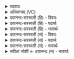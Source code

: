 <details><summary>पदपाठः</summary>

दैव्या॑य। ध॒र्त्रे। जोष्ट्रे॑। दे॒व॒श्रीरिति॑ देव॒ऽश्रीः। श्रीम॑ना॒ इति॒ श्रीऽम॑नाः। श॒तप॑या॒ इति॑ श॒तऽप॑याः। प॒रि॒गृह्येति॑ परि॒ऽगृह्य॑। दे॒वाः। य॒ज्ञम्। आ॒य॒न्। दे॒वाः। दे॒वेभ्यः॑। अ॒ध्व॒र्यन्तः॑। अ॒स्थुः॒। ५६।
</details>

<details><summary>अधिमन्त्रम् (VC)</summary>

- अग्निर्देवता
- अप्रतिरथ ऋषिः
- विराडार्षी पङ्क्तिः
- पञ्चमः
</details>

<details><summary>दयानन्द-सरस्वती (हि) - विषयः</summary>

अब यज्ञ कैसे करना चाहिये, यह विषय अगले मन्त्र में कहा है ॥
</details>

<details><summary>दयानन्द-सरस्वती (हि) - पदार्थः</summary>

पदार्थान्वयभाषाः -  हे मनुष्यो ! जैसे (अध्वर्य्यन्तः) अपने को यज्ञ की इच्छा करनेवाले (देवाः) विद्या के दाता विद्वान् लोग (देवेभ्यः) विद्वानों की प्रसन्नता के लिये गृहाश्रम वा अग्निहोत्रादि यज्ञ में (अस्थुः) स्थिर हों वा जैसे (दैव्याय) अच्छे-अच्छे गुणों में प्रसिद्ध हुए (धर्त्रे) धारणशील तथा (जोष्ट्रे) प्रीति करनेवाले होता के लिये (देवश्रीः) जो सेवन की जाती वह विद्यारूप लक्ष्मी विद्वानों में जिसकी विद्यमान हो (श्रीमनाः) जिसका कि लक्ष्मी में मन और (शतपयाः) जिसके सैकड़ों दूध आदि वस्तु हैं, वह यजमान वर्त्तमान है, वैसे (देवाः) विद्या के दाता तुम लोग विद्या को (परिगृह्य) ग्रहण करके (यज्ञम्) प्राप्त करने योग्य गृहाश्रम वा अग्निहोत्र आदि को (आयन्) प्राप्त होओ ॥५६ ॥
</details>

<details><summary>दयानन्द-सरस्वती (हि) - भावार्थः</summary>

भावार्थभाषाः -  मनुष्यों को चाहिये कि धनप्राप्ति के लिये सदैव उद्योग करें, जैसे विद्वान् लोग धनप्राप्ति के लिये प्रयत्न करें, वैसे उनके अनुकूल मनुष्यों को भी यत्न करना चाहिये ॥५६ ॥
</details>

<details><summary>दयानन्द-सरस्वती (सं) - विषयः</summary>

अथ यज्ञः कथं कर्त्तव्य इत्याह ॥
</details>

<details><summary>दयानन्द-सरस्वती (सं) - पदार्थः</summary>

पदार्थान्वयभाषाः -  हे मनुष्याः ! यथाऽध्वर्यन्तो देवा विद्वांसो देवेभ्यो यज्ञेऽस्थुः, यथा दैव्याय धर्त्रे जोष्ट्रे होत्रे देवश्रीः श्रीमनाः शतपया यजमानो वर्त्तते, तथा देवा यूयं विद्याः परिगृह्य यजमायन् ॥५६ ॥
</details>

<details><summary>दयानन्द-सरस्वती (सं) - भावार्थः</summary>

भावार्थभाषाः -  मनुष्यैः श्रीप्राप्तय उद्योगः सदैव कर्त्तव्यो यथा विद्वांसो धनलब्धये प्रयतेरंस्तद्वदनुप्रयतितव्यम् ॥५६ ॥
</details>

<details><summary>सविता जोशी ← दयानन्दः (म) - भावार्थः</summary>

भावार्थभाषाः -  माणसांनी धनप्राप्ती करण्यासाठी सदैव उद्योग करावा. जसे विद्वान लोक धन प्राप्त करण्यासाठी प्रयत्न करतात तसा इतर लोकांनीही प्रयत्न करावा.
</details>